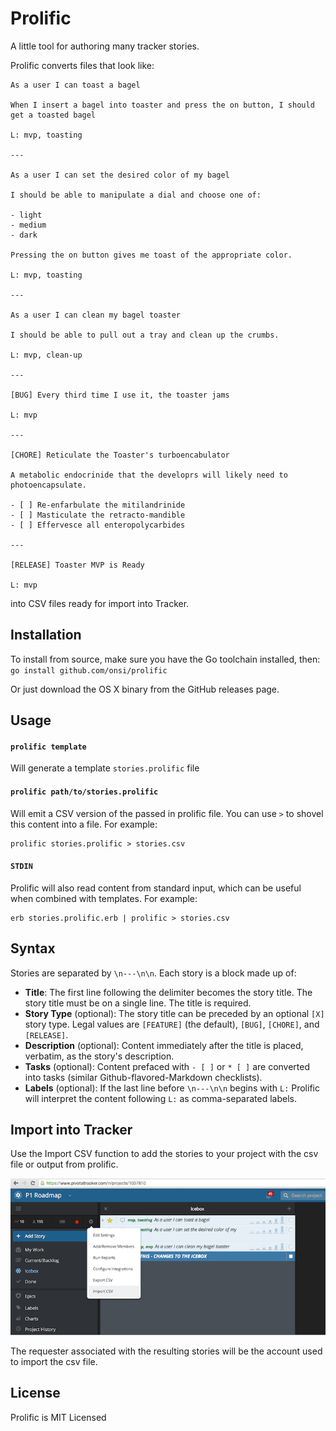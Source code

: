 # Prolific

A little tool for authoring many tracker stories.

Prolific converts files that look like:

```
As a user I can toast a bagel

When I insert a bagel into toaster and press the on button, I should get a toasted bagel

L: mvp, toasting

---

As a user I can set the desired color of my bagel

I should be able to manipulate a dial and choose one of:

- light
- medium
- dark

Pressing the on button gives me toast of the appropriate color.

L: mvp, toasting

---

As a user I can clean my bagel toaster

I should be able to pull out a tray and clean up the crumbs.

L: mvp, clean-up

---

[BUG] Every third time I use it, the toaster jams

L: mvp

---

[CHORE] Reticulate the Toaster's turboencabulator

A metabolic endocrinide that the developrs will likely need to photoencapsulate.

- [ ] Re-enfarbulate the mitilandrinide
- [ ] Masticulate the retracto-mandible
- [ ] Effervesce all enteropolycarbides

---

[RELEASE] Toaster MVP is Ready

L: mvp

```

into CSV files ready for import into Tracker.

## Installation

To install from source, make sure you have the Go toolchain installed, then:
`go install github.com/onsi/prolific`

Or just download the OS X binary from the GitHub releases page.

## Usage

#### `prolific template`

Will generate a template `stories.prolific` file

#### `prolific path/to/stories.prolific`

Will emit a CSV version of the passed in prolific file.  You can use `>` to shovel this content into a file.  For example:

```
prolific stories.prolific > stories.csv
```

#### `STDIN`

Prolific will also read content from standard input, which can be useful when combined with templates. For example:

```
erb stories.prolific.erb | prolific > stories.csv
```

## Syntax

Stories are separated by `\n---\n\n`.  Each story is a block made up of:

- **Title**: The first line following the delimiter becomes the story title.  The story title must be on a single line.  The title is required.
- **Story Type** (optional): The story title can be preceded by an optional `[X]` story type.  Legal values are `[FEATURE]` (the default), `[BUG]`, `[CHORE]`, and `[RELEASE]`.
- **Description** (optional): Content immediately after the title is placed, verbatim, as the story's description.
- **Tasks** (optional): Content prefaced with `- [ ]` or `* [ ]` are converted into tasks (similar Github-flavored-Markdown checklists).
- **Labels** (optional): If the last line before `\n---\n\n` begins with `L:` Prolific will interpret the content following `L:` as comma-separated labels.

## Import into Tracker

Use the Import CSV function to add the stories to your project with the csv file or output from prolific.

![Image](import_csv.png?raw=true)

The requester associated with the resulting stories will be the account used to import the csv file.

## License
Prolific is MIT Licensed
